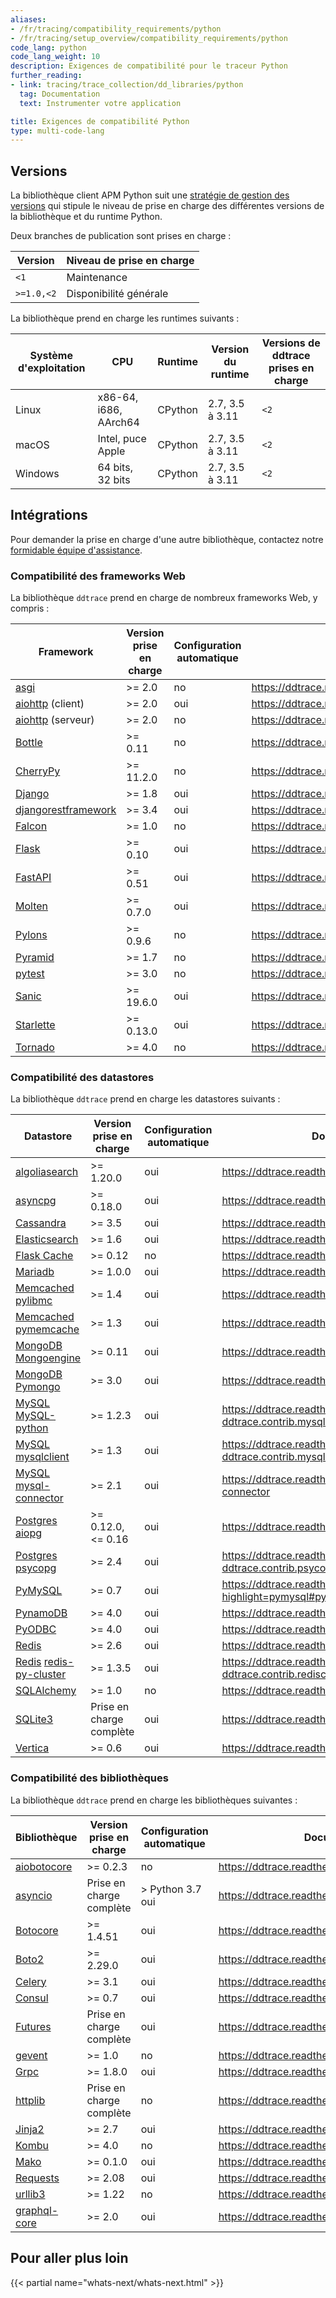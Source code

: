 ```yaml
---
aliases:
- /fr/tracing/compatibility_requirements/python
- /fr/tracing/setup_overview/compatibility_requirements/python
code_lang: python
code_lang_weight: 10
description: Exigences de compatibilité pour le traceur Python
further_reading:
- link: tracing/trace_collection/dd_libraries/python
  tag: Documentation
  text: Instrumenter votre application

title: Exigences de compatibilité Python
type: multi-code-lang
---
```


## Versions

La bibliothèque client APM Python suit une [stratégie de gestion des versions][1] qui stipule le niveau de prise en charge des différentes versions de la bibliothèque et du runtime Python.

Deux branches de publication sont prises en charge :

| Version    | Niveau de prise en charge        |
|------------|----------------------|
| `<1`       | Maintenance           |
| `>=1.0,<2` | Disponibilité générale |

La bibliothèque prend en charge les runtimes suivants :

| Système d'exploitation | CPU                    | Runtime  | Version du runtime | Versions de ddtrace prises en charge |
|------------------------|------------------------|----------|--------------------|--------------------------------------|
| Linux                  | x86-64, i686, AArch64  | CPython  | 2.7, 3.5 à 3.11    | `<2`                                 |
| macOS                  | Intel, puce Apple      | CPython  | 2.7, 3.5 à 3.11    | `<2`                                 |
| Windows                | 64 bits, 32 bits | CPython  | 2.7, 3.5 à 3.11    | `<2`                                 |

## Intégrations

Pour demander la prise en charge d'une autre bibliothèque, contactez notre [formidable équipe d'assistance][2].

### Compatibilité des frameworks Web

La bibliothèque `ddtrace` prend en charge de nombreux frameworks Web, y compris :

| Framework                 | Version prise en charge | Configuration automatique | Documentation de la bibliothèque                                              |
| ------------------------- | ----------------- | --------- |------------------------------------------------------------------ |
| [asgi][3]                 | >= 2.0            | no | https://ddtrace.readthedocs.io/en/stable/integrations.html#asgi    |
| [aiohttp][4] (client)     | >= 2.0            | oui | https://ddtrace.readthedocs.io/en/stable/integrations.html#aiohttp |
| [aiohttp][4] (serveur)     | >= 2.0            | no | https://ddtrace.readthedocs.io/en/stable/integrations.html#aiohttp |
| [Bottle][5]               | >= 0.11           | no | https://ddtrace.readthedocs.io/en/stable/integrations.html#bottle  |
| [CherryPy][6]            | >= 11.2.0         | no | https://ddtrace.readthedocs.io/en/stable/integrations.html#cherrypy|
| [Django][7]               | >= 1.8            | oui | https://ddtrace.readthedocs.io/en/stable/integrations.html#django  |
| [djangorestframework][7]  | >= 3.4            | oui | https://ddtrace.readthedocs.io/en/stable/integrations.html#django  |
| [Falcon][8]               | >= 1.0            | no | https://ddtrace.readthedocs.io/en/stable/integrations.html#falcon  |
| [Flask][9]                | >= 0.10           | oui | https://ddtrace.readthedocs.io/en/stable/integrations.html#flask   |
| [FastAPI][10]              | >= 0.51           | oui | https://ddtrace.readthedocs.io/en/stable/integrations.html#fastapi |
| [Molten][11]               | >= 0.7.0          | oui | https://ddtrace.readthedocs.io/en/stable/integrations.html#molten  |
| [Pylons][12]              | >= 0.9.6          | no | https://ddtrace.readthedocs.io/en/stable/integrations.html#pylons  |
| [Pyramid][13]             | >= 1.7            | no | https://ddtrace.readthedocs.io/en/stable/integrations.html#pyramid |
| [pytest][14]              | >= 3.0            | no | https://ddtrace.readthedocs.io/en/stable/integrations.html#pytest  |
| [Sanic][15]               | >= 19.6.0         | oui | https://ddtrace.readthedocs.io/en/stable/integrations.html#sanic   |
| [Starlette][16]           | >= 0.13.0         | oui | https://ddtrace.readthedocs.io/en/stable/integrations.html#starlette |
| [Tornado][17]             | >= 4.0            | no | https://ddtrace.readthedocs.io/en/stable/integrations.html#tornado |



### Compatibilité des datastores

La bibliothèque `ddtrace` prend en charge les datastores suivants :

| Datastore                          | Version prise en charge | Configuration automatique |  Documentation de la bibliothèque                                                                         |
| ---------------------------------- | ----------------- | --------- | --------------------------------------------------------------------------------------------- |
| [algoliasearch][18]                | >= 1.20.0         | oui | https://ddtrace.readthedocs.io/en/stable/integrations.html#algoliasearch                       |
| [asyncpg][19]                      | >= 0.18.0         | oui | https://ddtrace.readthedocs.io/en/stable/integrations.html#asyncpg                             |
| [Cassandra][20]                    | >= 3.5            | oui | https://ddtrace.readthedocs.io/en/stable/integrations.html#cassandra                           |
| [Elasticsearch][21]                | >= 1.6            | oui | https://ddtrace.readthedocs.io/en/stable/integrations.html#elasticsearch                       |
| [Flask Cache][22]                  | >= 0.12           | no | https://ddtrace.readthedocs.io/en/stable/integrations.html#flask-cache                         |
| [Mariadb][23]                      | >= 1.0.0          | oui | https://ddtrace.readthedocs.io/en/stable/integrations.html#mariadb                             |
| [Memcached][24] [pylibmc][25]      | >= 1.4            | oui | https://ddtrace.readthedocs.io/en/stable/integrations.html#pylibmc                             |
| [Memcached][24] [pymemcache][26]   | >= 1.3            | oui | https://ddtrace.readthedocs.io/en/stable/integrations.html#pymemcache                          |
| [MongoDB][27] [Mongoengine][28]    | >= 0.11           | oui | https://ddtrace.readthedocs.io/en/stable/integrations.html#mongoengine                         |
| [MongoDB][27] [Pymongo][29]        | >= 3.0            | oui | https://ddtrace.readthedocs.io/en/stable/integrations.html#pymongo                             |
| [MySQL][30] [MySQL-python][31]     | >= 1.2.3          | oui | https://ddtrace.readthedocs.io/en/stable/integrations.html#module-ddtrace.contrib.mysqldb      |
| [MySQL][30] [mysqlclient][32]      | >= 1.3            | oui | https://ddtrace.readthedocs.io/en/stable/integrations.html#module-ddtrace.contrib.mysqldb      |
| [MySQL][30] [mysql-connector][33]  | >= 2.1            | oui | https://ddtrace.readthedocs.io/en/stable/integrations.html#mysql-connector                     |
| [Postgres][34] [aiopg][35]         | >= 0.12.0, <=&nbsp;0.16        | oui | https://ddtrace.readthedocs.io/en/stable/integrations.html#aiopg                               |
| [Postgres][34] [psycopg][36]       | >= 2.4            | oui | https://ddtrace.readthedocs.io/en/stable/integrations.html#module-ddtrace.contrib.psycopg      |
| [PyMySQL][37]                      | >= 0.7            | oui | https://ddtrace.readthedocs.io/en/stable/integrations.html?highlight=pymysql#pymysql |
| [PynamoDB][38]                     | >= 4.0            | oui | https://ddtrace.readthedocs.io/en/stable/integrations.html#pynamodb |
| [PyODBC][39]                       | >= 4.0            | oui | https://ddtrace.readthedocs.io/en/stable/integrations.html#pyodbc                               |
| [Redis][40]                        | >= 2.6            | oui | https://ddtrace.readthedocs.io/en/stable/integrations.html#redis                               |
| [Redis][40] [redis-py-cluster][41] | >= 1.3.5          | oui | https://ddtrace.readthedocs.io/en/stable/integrations.html#module-ddtrace.contrib.rediscluster |
| [SQLAlchemy][42]                   | >= 1.0            | no | https://ddtrace.readthedocs.io/en/stable/integrations.html#sqlalchemy                          |
| [SQLite3][43]                      | Prise en charge complète   | oui | https://ddtrace.readthedocs.io/en/stable/integrations.html#sqlite                              |
| [Vertica][44]                      | >= 0.6            | oui | https://ddtrace.readthedocs.io/en/stable/integrations.html#vertica                             |

### Compatibilité des bibliothèques

La bibliothèque `ddtrace` prend en charge les bibliothèques suivantes :

| Bibliothèque           | Version prise en charge |  Configuration automatique       | Documentation de la bibliothèque                                                    |
| ----------------- | ----------------- | ---------------- | ------------------------------------------------------------------------ |
| [aiobotocore][45] | >= 0.2.3          | no | https://ddtrace.readthedocs.io/en/stable/integrations.html#aiobotocore |
| [asyncio][46]     | Prise en charge complète   | > Python 3.7 oui | https://ddtrace.readthedocs.io/en/stable/integrations.html#asyncio     |
| [Botocore][47]    | >= 1.4.51         | oui | https://ddtrace.readthedocs.io/en/stable/integrations.html#botocore    |
| [Boto2][48]       | >= 2.29.0         | oui | https://ddtrace.readthedocs.io/en/stable/integrations.html#boto2       |
| [Celery][49]      | >= 3.1            | oui | https://ddtrace.readthedocs.io/en/stable/integrations.html#celery      |
| [Consul][50]      | >= 0.7            | oui | https://ddtrace.readthedocs.io/en/stable/integrations.html#consul      |
| [Futures][51]     | Prise en charge complète   | oui | https://ddtrace.readthedocs.io/en/stable/integrations.html#futures     |
| [gevent][52]      | >= 1.0            | no | https://ddtrace.readthedocs.io/en/stable/integrations.html#gevent      |
| [Grpc][53]        | >= 1.8.0          | oui | https://ddtrace.readthedocs.io/en/stable/integrations.html#grpc        |
| [httplib][54]     | Prise en charge complète   | no | https://ddtrace.readthedocs.io/en/stable/integrations.html#httplib     |
| [Jinja2][55]      | >= 2.7            | oui | https://ddtrace.readthedocs.io/en/stable/integrations.html#jinja2      |
| [Kombu][56]       | >= 4.0            | no | https://ddtrace.readthedocs.io/en/stable/integrations.html#kombu       |
| [Mako][57]        | >= 0.1.0          | oui | https://ddtrace.readthedocs.io/en/stable/integrations.html#mako        |
| [Requests][58]    | >= 2.08           | oui | https://ddtrace.readthedocs.io/en/stable/integrations.html#requests    |
| [urllib3][59]     | >= 1.22           | no | https://ddtrace.readthedocs.io/en/stable/integrations.html#urllib3     |
| [graphql-core][60]| >= 2.0            | oui | https://ddtrace.readthedocs.io/en/stable/integrations.html#graphql |

## Pour aller plus loin

{{< partial name="whats-next/whats-next.html" >}}


[1]: https://ddtrace.readthedocs.io/en/stable/versioning.html
[2]: /fr/help
[3]: http://asgi.readthedocs.io/
[4]: https://aiohttp.readthedocs.io
[5]: https://bottlepy.org
[6]: https://cherrypy.org/
[7]: https://www.djangoproject.com
[8]: https://falconframework.org
[9]: http://flask.pocoo.org
[10]: https://fastapi.tiangolo.com/
[11]: https://moltenframework.com
[12]: http://pylonsproject.org
[13]: https://trypyramid.com
[14]: https://docs.pytest.org/en/stable/
[15]: https://sanic.readthedocs.io/en/latest/
[16]: https://www.starlette.io/
[17]: http://www.tornadoweb.org
[18]: https://www.algolia.com/doc/
[19]: https://magicstack.github.io/asyncpg/
[20]: https://cassandra.apache.org
[21]: https://www.elastic.co/products/elasticsearch
[22]: https://pythonhosted.org/Flask-Cache
[23]: https://mariadb-corporation.github.io/mariadb-connector-python/index.html
[24]: https://memcached.org
[25]: http://sendapatch.se/projects/pylibmc
[26]: https://pymemcache.readthedocs.io
[27]: https://www.mongodb.com/what-is-mongodb
[28]: http://mongoengine.org
[29]: https://api.mongodb.com/python/current
[30]: https://www.mysql.com
[31]: https://pypi.org/project/MySQL-python
[32]: https://pypi.org/project/mysqlclient
[33]: https://dev.mysql.com/doc/connector-python/en/
[34]: https://www.postgresql.org
[35]: https://aiopg.readthedocs.io
[36]: http://initd.org/psycopg
[37]: https://pypi.org/project/PyMySQL/
[38]: https://pynamodb.readthedocs.io/en/latest/
[39]: https://pypi.org/project/pyodbc/
[40]: https://redis.io
[41]: https://redis-py-cluster.readthedocs.io
[42]: https://www.sqlalchemy.org
[43]: https://www.sqlite.org
[44]: https://www.vertica.com
[45]: https://pypi.org/project/aiobotocore/
[46]: https://docs.python.org/3/library/asyncio.html
[47]: https://pypi.org/project/botocore/
[48]: http://docs.pythonboto.org/en/latest
[49]: http://www.celeryproject.org
[50]: https://python-consul.readthedocs.io/en/latest/
[51]: https://docs.python.org/3/library/concurrent.futures.html
[52]: http://www.gevent.org
[53]: https://grpc.io
[54]: https://docs.python.org/2/library/httplib.html
[55]: http://jinja.pocoo.org
[56]: https://kombu.readthedocs.io/en/latest
[57]: https://www.makotemplates.org
[58]: https://requests.readthedocs.io/en/master/
[59]: https://urllib3.readthedocs.io/en/stable/
[60]: https://graphql-core-3.readthedocs.io/en/latest/intro.html
